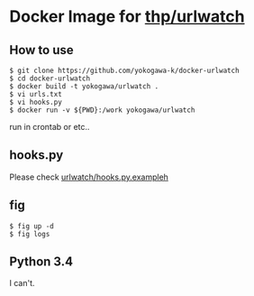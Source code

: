 Docker Image for [thp/urlwatch](https://github.com/thp/urlwatch)
====

How to use
----

```console
$ git clone https://github.com/yokogawa-k/docker-urlwatch
$ cd docker-urlwatch
$ docker build -t yokogawa/urlwatch .
$ vi urls.txt
$ vi hooks.py
$ docker run -v ${PWD}:/work yokogawa/urlwatch
```

run in crontab or etc..

hooks.py
----

Please check [urlwatch/hooks.py.exampleh](https://github.com/thp/urlwatch/blob/master/share/urlwatch/examples/hooks.py.example)

fig
----

```
$ fig up -d
$ fig logs
```

Python 3.4
----

I can't.
